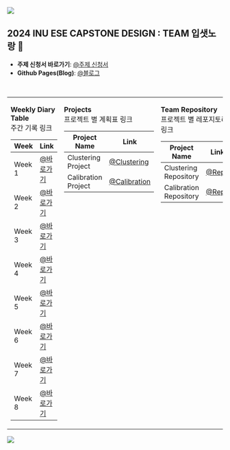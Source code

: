 
<img src="https://capsule-render.vercel.app/api?type=waving&color=BDBDC8&height=150&section=header" />

## 2024 INU ESE CAPSTONE DESIGN : TEAM 입샛노랑 👋
- **주제 신청서 바로가기**: [@주제 신청서](https://github.com/inu-ese-capstone-design-team-YSN/inu-ese-capstone-design-team-YSN.github.io/blob/master/_posts/%5B%EC%9E%85%EC%83%9B%EB%85%B8%EB%9E%91%5D-%EC%A3%BC%EC%A0%9C%20%EC%84%A0%EC%A0%95%20%EB%B3%B4%EA%B3%A0%EC%84%9C.pdf)  
- **Github Pages(Blog)**: [@블로그](https://inu-ese-capstone-design-team-ysn.github.io/)
<br>
<table>
<tr>
<td>

**Weekly Diary Table**  
주간 기록 링크

| Week  | Link |
| ------------- | ------------- |
| Week 1  | [@바로가기](https://inu-ese-capstone-design-team-ysn.github.io/weekly%E3%85%A4diary/Weekly-Diary(1%EC%A3%BC%EC%B0%A8)/)  |  
| Week 2  | [@바로가기](https://inu-ese-capstone-design-team-ysn.github.io/weekly%E3%85%A4diary/Weekly-Diary(2%EC%A3%BC%EC%B0%A8)/)  |
| Week 3  | [@바로가기](https://inu-ese-capstone-design-team-ysn.github.io/weekly%E3%85%A4diary/Weekly-diary(3%EC%A3%BC%EC%B0%A8)/)  |
| Week 4  | [@바로가기](https://inu-ese-capstone-design-team-ysn.github.io/weekly%E3%85%A4diary/Weekly-diary(4%EC%A3%BC%EC%B0%A8)/)  |
| Week 5  | [@바로가기](https://inu-ese-capstone-design-team-ysn.github.io/weekly%E3%85%A4diary/Weekly-diary(5%EC%A3%BC%EC%B0%A8)/)  |
| Week 6  | [@바로가기](https://inu-ese-capstone-design-team-ysn.github.io/weekly%E3%85%A4diary/Weekly-diary(6%EC%A3%BC%EC%B0%A8)/)  |
| Week 7  | [@바로가기](https://inu-ese-capstone-design-team-ysn.github.io/weekly%E3%85%A4diary/Weekly-Diary(7%EC%A3%BC%EC%B0%A8)/)  |
| Week 8  | [@바로가기](https://inu-ese-capstone-design-team-ysn.github.io/weekly%E3%85%A4diary/Weekly-Diary(8%EC%A3%BC%EC%B0%A8)/)  |

</td>
<td valign="top">

**Projects**  
프로젝트 별 계획표 링크

| Project Name  | Link |
| ------------- | ------------- |
| Clustering Project  | [@Clustering](https://github.com/orgs/inu-ese-capstone-design-team-YSN/projects/11)  |
| Calibration Project  | [@Calibration](https://github.com/orgs/inu-ese-capstone-design-team-YSN/projects/2)  |

</td>
<td valign="top">

**Team Repository**  
프로젝트 별 레포지토리 링크

| Project Name  | Link |
| ------------- | ------------- |
| Clustering Repository | [@Repo](https://github.com/inu-ese-capstone-design-team-YSN/clustering)  |
| Calibration Repository  | [@Repo](https://github.com/inu-ese-capstone-design-team-YSN/calibration)  |

</td>
</tr>
</table>

<img src="https://capsule-render.vercel.app/api?type=waving&color=BDBDC8&height=150&section=footer" />
